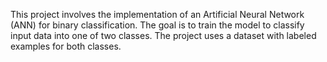This project involves the implementation of an Artificial Neural Network (ANN) for binary classification. The goal is to train the model to classify input data into one of two classes. The project uses a dataset with labeled examples for both classes.

